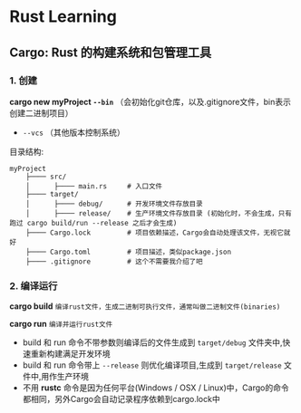 # Rust Learning  

## Cargo: Rust 的构建系统和包管理工具  
  

### 1. 创建
  **cargo new myProject `--bin`** （会初始化git仓库，以及.gitignore文件，bin表示创建二进制项目）  
  
  + `--vcs` （其他版本控制系统）  
  
  
  目录结构:  

  ```lib
  myProject  
      ├──── src/  
      │      ├──── main.rs     # 入口文件
      ├──── target/  
      │      ├──── debug/      # 开发环境文件存放目录
      │      ├──── release/    # 生产环境文件存放目录 (初始化时，不会生成，只有跑过 cargo build/run --release 之后才会生成)  
      ├──── Cargo.lock         # 项目依赖描述，Cargo会自动处理该文件，无视它就好
      ├──── Cargo.toml         # 项目描述，类似package.json  
      ├──── .gitignore         # 这个不需要我介绍了吧  
  ```

### 2. 编译运行
  **cargo build**   `编译rust文件，生成二进制可执行文件，通常叫做二进制文件(binaries)`  

  **cargo run**     `编译并运行rust文件`  

  + build 和 run 命令不带参数则编译后的文件生成到 `target/debug` 文件夹中,快速重新构建满足开发环境  
  + build 和 run 命令带上 `--release` 则优化编译项目,生成到 `target/release` 文件中,用作生产环境  
  + 不用 **rustc** 命令是因为任何平台(Windows / OSX / Linux)中，Cargo的命令都相同，另外Cargo会自动记录程序依赖到cargo.lock中
